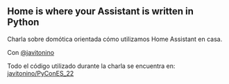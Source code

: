 ## Home is where your Assistant is written in Python

Charla sobre domótica orientada cómo utilizamos Home Assistant en casa.

Con [@javitonino](https://github.com/javitonino)

Todo el código utilizado durante la charla se encuentra en: [javitonino/PyConES_22](https://github.com/javitonino/talks/tree/master/PyConES_22) 
